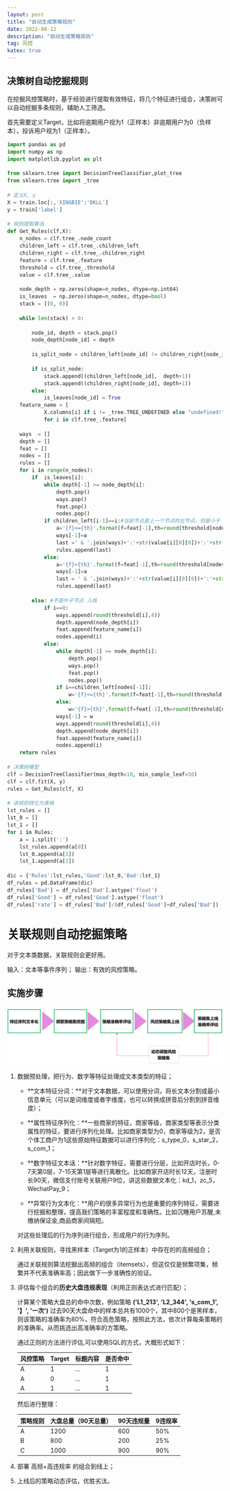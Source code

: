 ```yaml
---
layout: post
title: "自动生成策略规则"
date: 2022-08-12
description: "自动生成策略规则"
tag: 风控
katex: true
---
```


## 决策树自动挖掘规则

在挖掘风控策略时，基于经验进行提取有效特征，将几个特征进行组合，决策树可以自动挖掘多条规则，辅助人工筛选。

首先需要定义Target，比如将逾期用户视为1（正样本）非逾期用户为0（负样本），投诉用户视为1（正样本）。

```python
import pandas as pd
import numpy as np
import matplotlib.pyplot as plt

from sklearn.tree import DecisionTreeClassifier,plot_tree
from sklearn.tree import _tree

# 定义X, y
X = train.loc[:,'XINGBIE':'DKLL']
y = train['label']

# 规则提取算法
def Get_Rules(clf,X):
    n_nodes = clf.tree_.node_count
    children_left = clf.tree_.children_left
    children_right = clf.tree_.children_right
    feature = clf.tree_.feature
    threshold = clf.tree_.threshold
    value = clf.tree_.value

    node_depth = np.zeros(shape=n_nodes, dtype=np.int64)
    is_leaves  = np.zeros(shape=n_nodes, dtype=bool)
    stack = [(0, 0)]

    while len(stack) > 0:

        node_id, depth = stack.pop()
        node_depth[node_id] = depth

        is_split_node = children_left[node_id] != children_right[node_id]

        if is_split_node:
            stack.append((children_left[node_id],  depth+1))
            stack.append((children_right[node_id], depth+1))
        else:
            is_leaves[node_id] = True  
    feature_name = [
            X.columns[i] if i != _tree.TREE_UNDEFINED else "undefined!"
            for i in clf.tree_.feature]

    ways  = []
    depth = []
    feat = []
    nodes = []
    rules = []
    for i in range(n_nodes):   
        if  is_leaves[i]: 
            while depth[-1] >= node_depth[i]:
                depth.pop()
                ways.pop()    
                feat.pop()
                nodes.pop()
            if children_left[i-1]==i:#当前节点是上一个节点的左节点，则是小于
                a='{f}<={th}'.format(f=feat[-1],th=round(threshold[nodes[-1]],4))
                ways[-1]=a              
                last =' & '.join(ways)+':'+str(value[i][0][0])+':'+str(value[i][0][1])
                rules.append(last)
            else:
                a='{f}>{th}'.format(f=feat[-1],th=round(threshold[nodes[-1]],4))
                ways[-1]=a
                last = ' & '.join(ways)+':'+str(value[i][0][0])+':'+str(value[i][0][1])
                rules.append(last)

        else: #不是叶子节点 入栈
            if i==0:
                ways.append(round(threshold[i],4))
                depth.append(node_depth[i])
                feat.append(feature_name[i])
                nodes.append(i)             
            else: 
                while depth[-1] >= node_depth[i]:
                    depth.pop()
                    ways.pop()
                    feat.pop()
                    nodes.pop()
                if i==children_left[nodes[-1]]:
                    w='{f}<={th}'.format(f=feat[-1],th=round(threshold[nodes[-1]],4))
                else:
                    w='{f}>{th}'.format(f=feat[-1],th=round(threshold[nodes[-1]],4))              
                ways[-1] = w  
                ways.append(round(threshold[i],4))
                depth.append(node_depth[i]) 
                feat.append(feature_name[i])
                nodes.append(i)
    return rules

# 决策树模型
clf = DecisionTreeClassifier(max_depth=10, min_sample_leaf=50)
clf = clf.fit(X, y)
rules = Get_Rules(clf, X)

# 讲规则转化为表格
lst_rules = []
lst_0 = []
lst_1 = []
for i in Rules:
    a = i.split(':')
    lst_rules.append(a[0])
    lst_0.append(a[1])
    lst_1.append(a[2])

dic = {'Rules':lst_rules,'Good':lst_0,'Bad':lst_1}
df_rules = pd.DataFrame(dic)
df_rules['Bad'] = df_rules['Bad'].astype('float')
df_rules['Good'] = df_rules['Good'].astype('float')
df_rules['rate'] = df_rules['Bad']/(df_rules['Good']+df_rules['Bad'])
```

# 关联规则自动挖掘策略

对于文本类数据，关联规则会更好用。

输入：文本等事件序列； 输出：有效的风控策略。

## 实施步骤

![实施步骤](\assets\risk\2022-08-12-risk-auto_strategy\1.png)

1. 数据预处理，把行为、数字等特征处理成文本类型的特征；

   - **文本特征分词：**对于文本数据，可以使用分词，将长文本分割成最小信息单元（可以是词维度或者字维度，也可以转换成拼音后分割到拼音维度）；

   - **属性特征序列化：**一些商家的特征，商家等级，商家类型等表示分类属性的特征，要进行序列化处理。比如商家类型为0，商家等级为2，是否个体工商户为1这些原始特征数据可以进行序列化：s_type_0，s_star_2，s_com_1；
   - **数字特征文本话：**针对数字特征，需要进行分层，比如开店时长，0-7天第0层，7-15天第1层等进行离散化。比如商家开店时长12天，注册时长90天，微信支付账号关联用户9位，讲这些数据文本化：kd_1，zc_5，WechatPay_9；
   - **异常行为文本化：**用户的很多异常行为也是重要的序列特征，需要进行挖掘和整理，提高我们策略的丰富程度和准确性。比如沉睡用户苏醒,未缴纳保证金,商品商家间隔短。

   对这些处理后的行为序列进行组合，形成用户的行为序列。

2. 利用关联规则，寻找黑样本（Target为1的正样本）中存在的的高频组合；

   通过关联规则算法挖掘出高频的组合（itemsets），但这仅仅是频繁项集，频繁并不代表准确率高；因此做下一步准确性的验证。

3. 评估每个组合的**历史大盘违规表现**（利用正则表达式进行匹配）；

   计算某个策略大盘总的命中次数，例如策略 **('L1_213', 'L2_344', 's_com_1', '】', '一次')** 过去90天大盘命中的样本总共有1000个，其中800个是黑样本，则该策略的准确率为80%，符合高危策略，按照此方法，依次计算每条策略的的准确率。从而挑选出高准确率的方策略。

   通过正则的方法进行评估,可以使用SQL的方式，大概形式如下：

   | 风控策略 | Target | 标题内容 | 是否命中 |
   | -------- | ------ | -------- | -------- |
   | A        | 1      | ...      | 1        |
   | A        | 0      | ...      | 1        |
   | A        | 1      | ...      | 1        |

   然后进行整理：

   | 策略规则 | 大盘总量（90天总量） | 90天违规量 | 9违规率 |
   | -------- | -------------------- | ---------- | ------- |
   | A        | 1200                 | 600        | 50%     |
   | B        | 800                  | 200        | 25%     |
   | C        | 1000                 | 900        | 90%     |

4. 部署 高频+高违规率 的组合到线上；

5. 上线后的策略动态评估，优胜劣汰。







